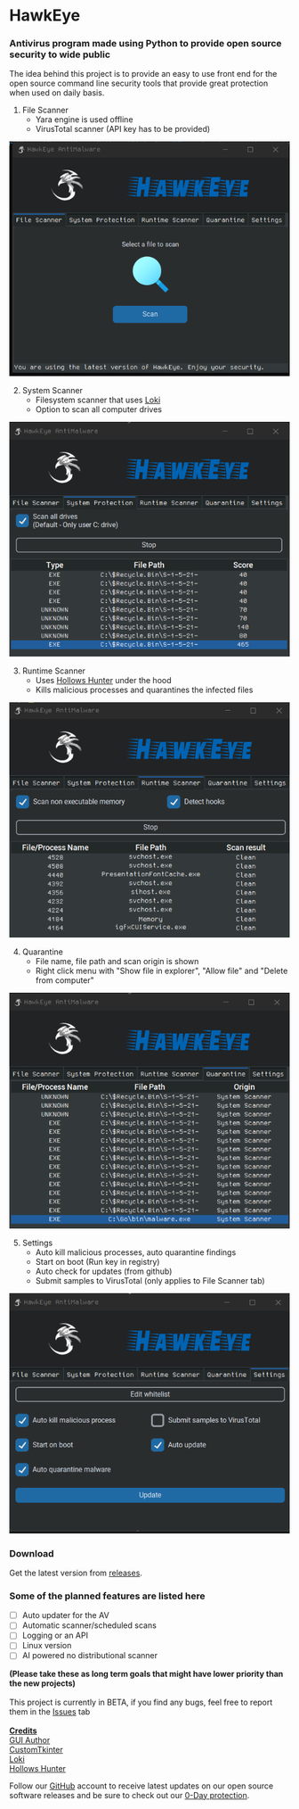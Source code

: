 # HawkEye

### Antivirus program made using Python to provide open source security to wide public<br>

The idea behind this project is to provide an easy to use front end for the open source command line security tools that provide great protection when used on daily basis.
<br>
1. File Scanner
   - Yara engine is used offline
   - VirusTotal scanner (API key has to be provided)
<img src='screens/filescanner.png' />

2. System Scanner
   - Filesystem scanner that uses <a href='https://github.com/Neo23x0/Loki'>Loki</a>
   - Option to scan all computer drives
<img src='screens/systemprotection.png' />

3. Runtime Scanner
   - Uses <a href='https://github.com/hasherezade/hollows_hunter'>Hollows Hunter</a> under the hood
   - Kills malicious processes and quarantines the infected files
<img src='screens/runtimescanner.png' />

4. Quarantine
   - File name, file path and scan origin is shown
   - Right click menu with "Show file in explorer", "Allow file" and "Delete from computer"
<img src='screens/quarantine.png' />

5. Settings
   - Auto kill malicious processes, auto quarantine findings
   - Start on boot (Run key in registry)
   - Auto check for updates (from github)
   - Submit samples to VirusTotal (only applies to File Scanner tab)
<img src='screens/settings.png' />

### Download
Get the latest version from <a href='https://github.com/DivineSoftware/HawkEye/releases'>releases</a>.

### Some of the planned features are listed here
- [ ] Auto updater for the AV
- [ ] Automatic scanner/scheduled scans
- [ ] Logging or an API
- [ ] Linux version
- [ ] AI powered no distributional scanner

<b>(Please take these as long term goals that might have lower priority than the new projects)</b><br>
<br>
This project is currently in BETA, if you find any bugs, feel free to report them in the <a href='https://github.com/DivineSoftware/HawkEye/issues'>Issues</a> tab
<br><br>
<u><b>Credits</b></u><br>
<a href='https://github.com/CroatianApoxyomenos'>GUI Author</a><br>
<a href='https://github.com/TomSchimansky/CustomTkinter'>CustomTkinter</a><br>
<a href='https://github.com/Neo23x0/Loki'>Loki</a><br>
<a href='https://github.com/hasherezade/hollows_hunter'>Hollows Hunter</a><br>

Follow our <a href='https://github.com/DivineSoftware'>GitHub</a> account to receive latest updates on our open source software releases and be sure to check out our <a href='https://thedivine.one/products/cybarrier/index.html'>0-Day protection</a>.

